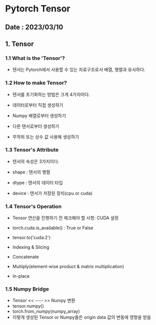 # Pytorch Tensor

## Date : 2023/03/10

## 1. Tensor

### 1.1 What is the 'Tensor'?
- 텐서는 Pytorch에서 사용할 수 있는 자료구조로서 배열, 행렬과 유사하다.

### 1.2 How to make Tensor?
- 텐서를 초기화하는 방법은 크게 4가지이다.

 - 데이터로부터 직접 생성하기
 - Numpy 배열로부터 생성하기
 - 다른 텐서로부터 생성하기
 - 무작위 또는 상수 값 사용해 생성하기

### 1.3 Tensor's Attribute
- 텐서의 속성은 3가지이다.

 - shape : 텐서의 행렬
 - dtype : 텐서의 데이터 타입
 - device : 텐서가 저장된 장치(cpu or cuda)

### 1.4 Tensor's Operation
- Tensor 연산을 진행하기 전 체크해야 할 사항: CUDA 설정
- torch.cuda.is_available() : True or False
- tensor.to('cuda:2')

 - Indexing & Slicing
 - Concatenate
 - Multiply(element-wise product & matrix multiplication)
 - In-place

### 1.5 Numpy Bridge
- Tensor << ---- >> Numpy 변환
- tensor.numpy()
- torch.from_numpy(numpy_array)
- 이렇게 생성된 Tensor or Numpy들은 origin data 값의 변동에 영향을 받음

